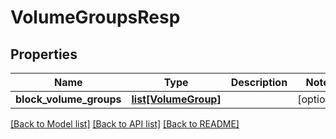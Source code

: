 # VolumeGroupsResp

## Properties
Name | Type | Description | Notes
------------ | ------------- | ------------- | -------------
**block_volume_groups** | [**list[VolumeGroup]**](VolumeGroup.md) |  | [optional] 

[[Back to Model list]](../README.md#documentation-for-models) [[Back to API list]](../README.md#documentation-for-api-endpoints) [[Back to README]](../README.md)


